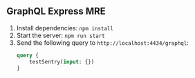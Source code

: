 ## GraphQL Express MRE
1. Install dependencies:
   `npm install`
2. Start the server: `npm run start` 
3. Send the following query to `http://localhost:4434/graphql`:
    ```graphql
    query {
        testSentry(input: {})
    }
    ```